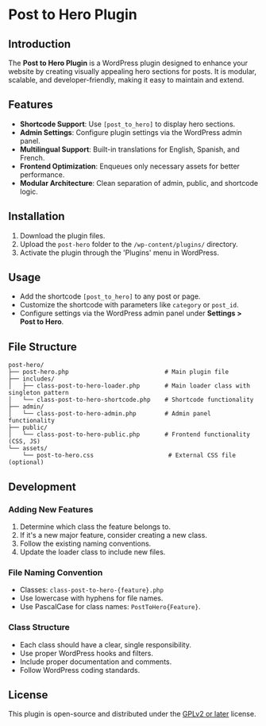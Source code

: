 # Post to Hero Plugin

## Introduction

The **Post to Hero Plugin** is a WordPress plugin designed to enhance your website by creating visually appealing hero sections for posts. It is modular, scalable, and developer-friendly, making it easy to maintain and extend.

## Features

- **Shortcode Support**: Use `[post_to_hero]` to display hero sections.
- **Admin Settings**: Configure plugin settings via the WordPress admin panel.
- **Multilingual Support**: Built-in translations for English, Spanish, and French.
- **Frontend Optimization**: Enqueues only necessary assets for better performance.
- **Modular Architecture**: Clean separation of admin, public, and shortcode logic.

## Installation

1. Download the plugin files.
2. Upload the `post-hero` folder to the `/wp-content/plugins/` directory.
3. Activate the plugin through the 'Plugins' menu in WordPress.

## Usage

- Add the shortcode `[post_to_hero]` to any post or page.
- Customize the shortcode with parameters like `category` or `post_id`.
- Configure settings via the WordPress admin panel under **Settings > Post to Hero**.

## File Structure

```
post-hero/
├── post-hero.php                           # Main plugin file
├── includes/
│   ├── class-post-to-hero-loader.php       # Main loader class with singleton pattern
│   └── class-post-to-hero-shortcode.php    # Shortcode functionality
├── admin/
│   └── class-post-to-hero-admin.php        # Admin panel functionality
├── public/
│   └── class-post-to-hero-public.php       # Frontend functionality (CSS, JS)
└── assets/
    └── post-to-hero.css                     # External CSS file (optional)
```

## Development

### Adding New Features

1. Determine which class the feature belongs to.
2. If it's a new major feature, consider creating a new class.
3. Follow the existing naming conventions.
4. Update the loader class to include new files.

### File Naming Convention

- Classes: `class-post-to-hero-{feature}.php`
- Use lowercase with hyphens for file names.
- Use PascalCase for class names: `PostToHero{Feature}`.

### Class Structure

- Each class should have a clear, single responsibility.
- Use proper WordPress hooks and filters.
- Include proper documentation and comments.
- Follow WordPress coding standards.

## License

This plugin is open-source and distributed under the [GPLv2 or later](https://www.gnu.org/licenses/gpl-2.0.html) license.
